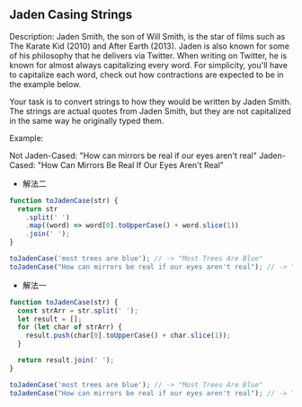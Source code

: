 ## Jaden Casing Strings

Description:
Jaden Smith, the son of Will Smith, is the star of films such as The Karate Kid (2010) and After Earth (2013). Jaden is also known for some of his philosophy that he delivers via Twitter. When writing on Twitter, he is known for almost always capitalizing every word. For simplicity, you'll have to capitalize each word, check out how contractions are expected to be in the example below.

Your task is to convert strings to how they would be written by Jaden Smith. The strings are actual quotes from Jaden Smith, but they are not capitalized in the same way he originally typed them.

Example:

Not Jaden-Cased: "How can mirrors be real if our eyes aren't real"
Jaden-Cased: "How Can Mirrors Be Real If Our Eyes Aren't Real"

- 解法二

```js
function toJadenCase(str) {
  return str
    .split(' ')
    .map((word) => word[0].toUpperCase() + word.slice(1))
    .join(' ');
}

toJadenCase('most trees are blue'); // -> "Most Trees Are Blue"
toJadenCase("How can mirrors be real if our eyes aren't real"); // -> "How Can Mirrors Be Real If Our Eyes Aren't Real"
```

- 解法一

```js
function toJadenCase(str) {
  const strArr = str.split(' ');
  let result = [];
  for (let char of strArr) {
    result.push(char[0].toUpperCase() + char.slice(1));
  }

  return result.join(' ');
}

toJadenCase('most trees are blue'); // -> "Most Trees Are Blue"
toJadenCase("How can mirrors be real if our eyes aren't real"); // -> "How Can Mirrors Be Real If Our Eyes Aren't Real"
```
